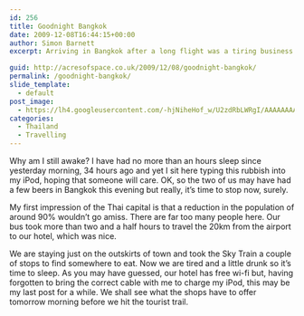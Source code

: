 ```yaml
---
id: 256
title: Goodnight Bangkok
date: 2009-12-08T16:44:15+00:00
author: Simon Barnett
excerpt: Arriving in Bangkok after a long flight was a tiring business.

guid: http://acresofspace.co.uk/2009/12/08/goodnight-bangkok/
permalink: /goodnight-bangkok/
slide_template:
  - default
post_image:
  - https://lh4.googleusercontent.com/-hjNiheHof_w/U2zdRbLWRgI/AAAAAAAABw0/Ot-0CPtCXdw/s400/yawn.jpg
categories:
  - Thailand
  - Travelling
---
```

Why am I still awake? I have had no more than an hours sleep since yesterday morning, 34 hours ago and yet I sit here typing this rubbish into my iPod, hoping that someone will care. OK, so the two of us may have had a few beers in Bangkok this evening but really, it&#8217;s time to stop now, surely.

My first impression of the Thai capital is that a reduction in the population of around 90% wouldn&#8217;t go amiss. There are far too many people here. Our bus took more than two and a half hours to travel the 20km from the airport to our hotel, which was nice.

We are staying just on the outskirts of town and took the Sky Train a couple of stops to find somewhere to eat. Now we are tired and a little drunk so it&#8217;s time to sleep. As you may have guessed, our hotel has free wi-fi but, having forgotten to bring the correct cable with me to charge my iPod, this may be my last post for a while. We shall see what the shops have to offer tomorrow morning before we hit the tourist trail.
